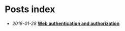 
# Posts index

- *2019-01-28* **[Web authentication and authorization](2019-01-28/web-authentication-and-authorization/)**
